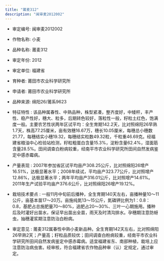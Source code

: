 ```yaml
---
title: "莆麦312"
description: "闽审麦2012002"
---
```

* 审定编号:  闽审麦2012002

*  作物名称:  小麦

*  品种名称:  莆麦312

*  审定年份:  2012

*  审定单位:  福建省

* 育种者:  莆田市农业科学研究所

*  申请者:  莆田市农业科学研究所

*  品种来源:  绵阳26/莆系9623

*  特征特性 : 
该品种属春性、中熟品种，株型紧凑，整齐度好，中矮秆，丰产性、稳产性好，穗大、粒多，后期转色较好，落粒性一般，籽粒土红色，饱满度一般。主要农艺性状两年区试平均：全生育期142.2天，比对照绵阳26早熟1.7天，株高77.25厘米，亩有效穗16.67万，穗长10.05厘米，每穗总小穗数21.77，每穗结实小穗19.32，每穗结实粒数49.32粒，千粒重46.69克。经福建省粮油中心检验站检测，籽粒粗蛋白含量15.3%，淀粉含量62.4%，湿面筋含量28.5%。田间调查白粉病较重，经南平市农业科学研究所田间自然发病鉴定中感赤霉病。
 
*  产量表现 : 
2007年参加省区试平均亩产308.25公斤，比对照绵阳26增产16.51%，达极显著水平；2008年续试，平均亩产323.77公斤，比对照增产12.86%，达极显著水平；两年平均亩产316.01公斤，比对照增产14.61%。2011年生产试验平均亩产376.6公斤，比对照绵阳26增产19.12%。

*  栽培技术要点 : 
一般11月中旬前后播种，全生育期140天左右，亩播种量10～11公斤，亩基本苗17～20万。亩施纯氮13～15公斤，氮磷钾比例为1：0.8：0.8，基肥占总施肥量70～80%，追肥占20～30%、三叶一心期施用。播种后及时灌好出苗水，保证早出苗出全苗，雨天及时清沟排水。孕穗期注意防蚜虫，抽穗灌浆期注意防治白粉病。

*  审定意见 : 
莆麦312属春性中熟小麦新品种。全生育期142天左右，比对照绵阳26早熟2天；产量高；籽粒品质较优；田间调查白粉病较重，经南平市农业科学研究所田间自然发病鉴定中感赤霉病。适宜福建省东、南部种植，栽培上应注意防治病虫害。经审核，符合福建省农作物品种审（认）定规定，通过审定。
